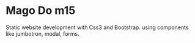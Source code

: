 # Mago Do m15 


Static website development with Css3 and Bootstrap.
using components like jumbotron, modal, forms.
